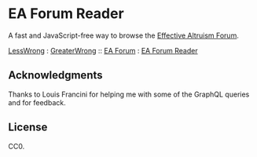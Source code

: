 # EA Forum Reader

A fast and JavaScript-free way to browse the [Effective Altruism
Forum](https://forum.effectivealtruism.org/).

[LessWrong](https://www.lesswrong.com/) : [GreaterWrong](https://www.greaterwrong.com/) :: [EA Forum](https://forum.effectivealtruism.org/) : [EA Forum Reader](https://exp.issarice.com/ea-forum-reader/)

## Acknowledgments

Thanks to Louis Francini for helping me with some of the GraphQL queries and for feedback.

## License

CC0.
